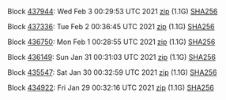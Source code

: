 Block [437944](https://testnet-insight.dashevo.org/insight/block/000000a64f7e01482b91149bd2491ed7f4543729ef7f45cbc291076d56d38207): Wed Feb  3 00:29:53 UTC 2021 [zip](https://dash-bootstrap.ams3.digitaloceanspaces.com/testnet/2021-02-03/bootstrap.dat.zip) (1.1G) [SHA256](https://dash-bootstrap.ams3.digitaloceanspaces.com/testnet/2021-02-03/sha256.txt)

Block [437336](https://testnet-insight.dashevo.org/insight/block/000001b49e960f1af31e0b3ad1d977c6f9d4a25c204cccbfbcced8c68394ab09): Tue Feb  2 00:36:45 UTC 2021 [zip](https://dash-bootstrap.ams3.digitaloceanspaces.com/testnet/2021-02-02/bootstrap.dat.zip) (1.1G) [SHA256](https://dash-bootstrap.ams3.digitaloceanspaces.com/testnet/2021-02-02/sha256.txt)

Block [436750](https://testnet-insight.dashevo.org/insight/block/00000144e556a48e6e533ace1562663ecca45855aa18f4507f27d05566c759b6): Mon Feb  1 00:28:55 UTC 2021 [zip](https://dash-bootstrap.ams3.digitaloceanspaces.com/testnet/2021-02-01/bootstrap.dat.zip) (1.1G) [SHA256](https://dash-bootstrap.ams3.digitaloceanspaces.com/testnet/2021-02-01/sha256.txt)

Block [436149](https://testnet-insight.dashevo.org/insight/block/0000025166189d0ac7d73d90b2c18cc99f6665c5f0767503e947c9a655d4722b): Sun Jan 31 00:31:03 UTC 2021 [zip](https://dash-bootstrap.ams3.digitaloceanspaces.com/testnet/2021-01-31/bootstrap.dat.zip) (1.1G) [SHA256](https://dash-bootstrap.ams3.digitaloceanspaces.com/testnet/2021-01-31/sha256.txt)

Block [435547](https://testnet-insight.dashevo.org/insight/block/000000fe1f717891c622ea1d27d9b69128f2a60c832a6460ddf501a6eec101af): Sat Jan 30 00:32:59 UTC 2021 [zip](https://dash-bootstrap.ams3.digitaloceanspaces.com/testnet/2021-01-30/bootstrap.dat.zip) (1.1G) [SHA256](https://dash-bootstrap.ams3.digitaloceanspaces.com/testnet/2021-01-30/sha256.txt)

Block [434922](https://testnet-insight.dashevo.org/insight/block/0000011b9895fdc029380981337bd89f0996f9e8595273f26255873e8ec4f1cc): Fri Jan 29 00:32:16 UTC 2021 [zip](https://dash-bootstrap.ams3.digitaloceanspaces.com/testnet/2021-01-29/bootstrap.dat.zip) (1.1G) [SHA256](https://dash-bootstrap.ams3.digitaloceanspaces.com/testnet/2021-01-29/sha256.txt)
